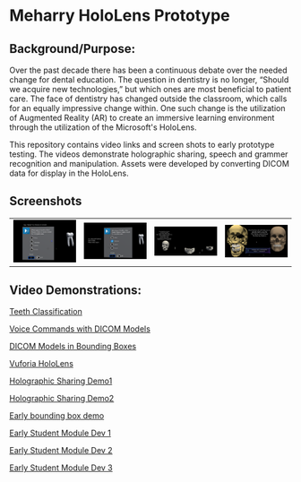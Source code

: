 # Meharry HoloLens Prototype

## Background/Purpose:  

Over the past decade there has been a continuous debate over the needed change for dental education.  The question in dentistry is no longer, “Should we acquire new technologies,” but which ones are most beneficial to patient care. The face of dentistry has changed outside the classroom, which calls for an equally impressive change within. One such change is the utilization of Augmented Reality (AR) to create an immersive learning environment through the utilization of the Microsoft's HoloLens.

This repository contains video links and screen shots to early prototype testing.  The videos demonstrate holographic sharing, speech and grammer recognition and manipulation. Assets were developed by converting DICOM data for display in the HoloLens. 

## Screenshots

<table>
    <tr>
        <td>
            <img alt="open image 1" src="docs/Image1.png">
        </td>
        <td>
            <img alt="open imgage 2" src="docs/Image2.png">
        </td>
        <td>
            <img alt="open image 3" src="docs/Image3.png">
        </td>
		<td>
            <img alt="open image 4" src="docs/image4.png">
        </td>
    </tr>
</table>

## Video Demonstrations: 

[Teeth Classification ](https://drive.google.com/open?id=0B01rMfZ-W8x0SlA0T0F1MjcySUU)

[Voice Commands with DICOM Models ](https://drive.google.com/open?id=0B01rMfZ-W8x0S19zUmQwQXJwdzg)

[DICOM Models in Bounding Boxes ](https://drive.google.com/open?id=0B01rMfZ-W8x0S19zUmQwQXJwdzg)

[Vuforia HoloLens ](https://drive.google.com/open?id=0B01rMfZ-W8x0TDZwaDNDSlI5VEE)

[Holographic Sharing Demo1 ](https://drive.google.com/open?id=0B01rMfZ-W8x0Y29UbE1oazBCX00)

[Holographic Sharing Demo2 ](https://drive.google.com/open?id=0B01rMfZ-W8x0dmR3TlBtZW5CRzA)

[Early bounding box demo ](https://drive.google.com/open?id=0B01rMfZ-W8x0d3JoTkpJUW9RZ1E)

[Early Student Module Dev 1 ](https://drive.google.com/open?id=0B01rMfZ-W8x0eHcxTkJvcXhVTkE)

[Early Student Module Dev 2 ](https://drive.google.com/open?id=0B01rMfZ-W8x0UzRUV0dCY3djV1U)

[Early Student Module Dev 3 ](https://drive.google.com/file/d/0B01rMfZ-W8x0U3RKSHl4TWJkZlk)





